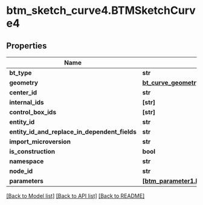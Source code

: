 # btm_sketch_curve4.BTMSketchCurve4

## Properties
Name | Type | Description | Notes
------------ | ------------- | ------------- | -------------
**bt_type** | **str** |  | [optional] 
**geometry** | [**bt_curve_geometry114.BTCurveGeometry114**](BTCurveGeometry114.md) |  | [optional] 
**center_id** | **str** |  | [optional] 
**internal_ids** | **[str]** |  | [optional] 
**control_box_ids** | **[str]** |  | [optional] 
**entity_id** | **str** |  | [optional] 
**entity_id_and_replace_in_dependent_fields** | **str** |  | [optional] 
**import_microversion** | **str** |  | [optional] 
**is_construction** | **bool** |  | [optional] 
**namespace** | **str** |  | [optional] 
**node_id** | **str** |  | [optional] 
**parameters** | [**[btm_parameter1.BTMParameter1]**](BTMParameter1.md) |  | [optional] 

[[Back to Model list]](../README.md#documentation-for-models) [[Back to API list]](../README.md#documentation-for-api-endpoints) [[Back to README]](../README.md)


